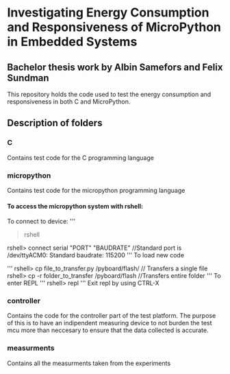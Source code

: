 # Investigating Energy Consumption and Responsiveness of MicroPython in Embedded Systems
## Bachelor thesis work by Albin Samefors and Felix Sundman
This repository holds the code used to test the energy consumption and responsiveness in both C and MicroPython.

## Description of folders
### C 
Contains test code for the C programming language
### micropython
Contains test code for the micropython programming language

#### To access the micropython system with rshell:
To connect to device:
'''
> rshell

rshell> connect serial "PORT" "BAUDRATE" //Standard port is /dev/ttyACM0: Standard baudrate: 115200
'''
To load new code

'''
rshell> cp file_to_transfer.py /pyboard/flash/ // Transfers a single file
rshell> cp -r folder_to_transfer /pyboard/flash //Transfers entire folder
'''
To enter REPL
'''
rshell> repl
'''
Exit repl by using CTRL-X
### controller
Contains the code for the controller part of the test platform. The purpose of this is to have an indipendent measuring device to not burden the test mcu more than neccesary to ensure that the data collected is accurate.
### measurments
Contains all the measurments taken from the experiments
